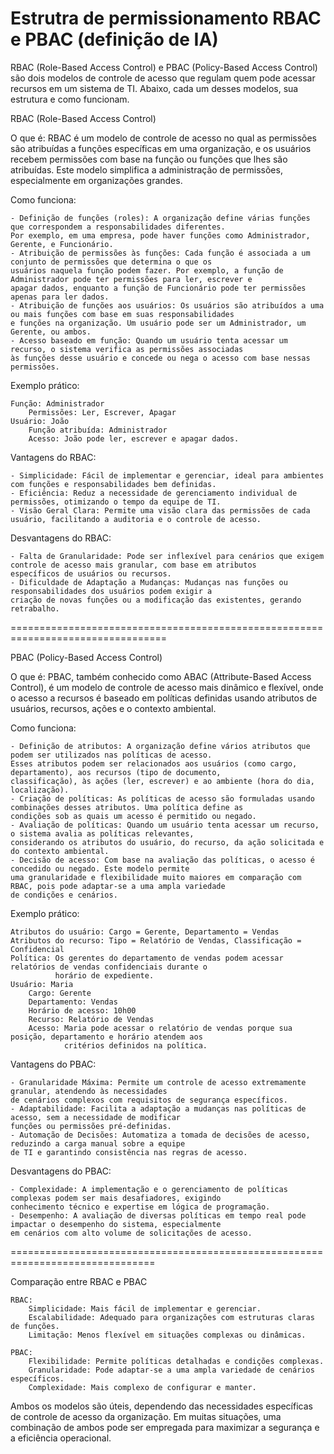 # Estrutra de permissionamento RBAC e PBAC (definição de IA)
RBAC (Role-Based Access Control) e PBAC (Policy-Based Access Control) são dois modelos de controle de acesso que regulam quem pode 
acessar recursos em um sistema de TI. Abaixo, cada um desses modelos, sua estrutura e como funcionam.

RBAC (Role-Based Access Control)

O que é:
RBAC é um modelo de controle de acesso no qual as permissões são atribuídas a funções específicas em uma organização, e os usuários 
recebem permissões com base na função ou funções que lhes são atribuídas. Este modelo simplifica a administração de permissões, 
especialmente em organizações grandes.

Como funciona:

    - Definição de funções (roles): A organização define várias funções que correspondem a responsabilidades diferentes. 
    Por exemplo, em uma empresa, pode haver funções como Administrador, Gerente, e Funcionário.
    - Atribuição de permissões às funções: Cada função é associada a um conjunto de permissões que determina o que os 
    usuários naquela função podem fazer. Por exemplo, a função de Administrador pode ter permissões para ler, escrever e 
    apagar dados, enquanto a função de Funcionário pode ter permissões apenas para ler dados.
    - Atribuição de funções aos usuários: Os usuários são atribuídos a uma ou mais funções com base em suas responsabilidades 
    e funções na organização. Um usuário pode ser um Administrador, um Gerente, ou ambos.
    - Acesso baseado em função: Quando um usuário tenta acessar um recurso, o sistema verifica as permissões associadas 
    às funções desse usuário e concede ou nega o acesso com base nessas permissões.

Exemplo prático:

    Função: Administrador
        Permissões: Ler, Escrever, Apagar
    Usuário: João
        Função atribuída: Administrador
        Acesso: João pode ler, escrever e apagar dados.
        
Vantagens do RBAC:

    - Simplicidade: Fácil de implementar e gerenciar, ideal para ambientes com funções e responsabilidades bem definidas.
    - Eficiência: Reduz a necessidade de gerenciamento individual de permissões, otimizando o tempo da equipe de TI.
    - Visão Geral Clara: Permite uma visão clara das permissões de cada usuário, facilitando a auditoria e o controle de acesso.

Desvantagens do RBAC:

    - Falta de Granularidade: Pode ser inflexível para cenários que exigem controle de acesso mais granular, com base em atributos 
    específicos de usuários ou recursos.
    - Dificuldade de Adaptação a Mudanças: Mudanças nas funções ou responsabilidades dos usuários podem exigir a 
    criação de novas funções ou a modificação das existentes, gerando retrabalho.
        
=================================================================================

PBAC (Policy-Based Access Control)

O que é:
PBAC, também conhecido como ABAC (Attribute-Based Access Control), é um modelo de controle de acesso mais dinâmico e 
flexível, onde o acesso a recursos é baseado em políticas definidas usando atributos de usuários, recursos, ações 
e o contexto ambiental.

Como funciona:

    - Definição de atributos: A organização define vários atributos que podem ser utilizados nas políticas de acesso. 
    Esses atributos podem ser relacionados aos usuários (como cargo, departamento), aos recursos (tipo de documento, 
    classificação), às ações (ler, escrever) e ao ambiente (hora do dia, localização).
    - Criação de políticas: As políticas de acesso são formuladas usando combinações desses atributos. Uma política define as 
    condições sob as quais um acesso é permitido ou negado.
    - Avaliação de políticas: Quando um usuário tenta acessar um recurso, o sistema avalia as políticas relevantes, 
    considerando os atributos do usuário, do recurso, da ação solicitada e do contexto ambiental.
    - Decisão de acesso: Com base na avaliação das políticas, o acesso é concedido ou negado. Este modelo permite 
    uma granularidade e flexibilidade muito maiores em comparação com RBAC, pois pode adaptar-se a uma ampla variedade 
    de condições e cenários.

Exemplo prático:

    Atributos do usuário: Cargo = Gerente, Departamento = Vendas
    Atributos do recurso: Tipo = Relatório de Vendas, Classificação = Confidencial
    Política: Os gerentes do departamento de vendas podem acessar relatórios de vendas confidenciais durante o 
              horário de expediente.
    Usuário: Maria
        Cargo: Gerente
        Departamento: Vendas
        Horário de acesso: 10h00
        Recurso: Relatório de Vendas
        Acesso: Maria pode acessar o relatório de vendas porque sua posição, departamento e horário atendem aos 
                critérios definidos na política.
                
Vantagens do PBAC:

    - Granularidade Máxima: Permite um controle de acesso extremamente granular, atendendo às necessidades 
    de cenários complexos com requisitos de segurança específicos.
    - Adaptabilidade: Facilita a adaptação a mudanças nas políticas de acesso, sem a necessidade de modificar 
    funções ou permissões pré-definidas.
    - Automação de Decisões: Automatiza a tomada de decisões de acesso, reduzindo a carga manual sobre a equipe 
    de TI e garantindo consistência nas regras de acesso.

Desvantagens do PBAC:

    - Complexidade: A implementação e o gerenciamento de políticas complexas podem ser mais desafiadores, exigindo 
    conhecimento técnico e expertise em lógica de programação.
    - Desempenho: A avaliação de diversas políticas em tempo real pode impactar o desempenho do sistema, especialmente 
    em cenários com alto volume de solicitações de acesso.

===============================================================================

Comparação entre RBAC e PBAC

    RBAC:
        Simplicidade: Mais fácil de implementar e gerenciar.
        Escalabilidade: Adequado para organizações com estruturas claras de funções.
        Limitação: Menos flexível em situações complexas ou dinâmicas.

    PBAC:
        Flexibilidade: Permite políticas detalhadas e condições complexas.
        Granularidade: Pode adaptar-se a uma ampla variedade de cenários específicos.
        Complexidade: Mais complexo de configurar e manter.

Ambos os modelos são úteis, dependendo das necessidades específicas de controle de acesso da organização. 
Em muitas situações, uma combinação de ambos pode ser empregada para maximizar a segurança e a eficiência operacional.